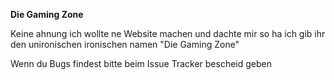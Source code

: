 **Die Gaming Zone**

   Keine ahnung ich wollte ne Website machen und dachte mir so ha ich gib ihr den unironischen ironischen namen "Die Gaming Zone"

   Wenn du Bugs findest bitte beim Issue Tracker bescheid geben